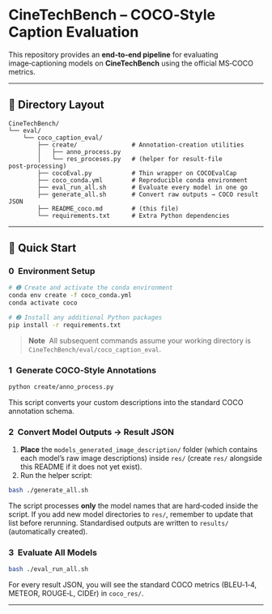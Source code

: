 # CineTechBench – COCO‑Style Caption Evaluation

This repository provides an **end‑to‑end pipeline** for evaluating image‑captioning models on **CineTechBench** using the official MS‑COCO metrics.

---

## 📂 Directory Layout

```text
CineTechBench/
└── eval/
    └── coco_caption_eval/
        ├── create/               # Annotation‑creation utilities
        │   ├── anno_process.py
        │   └── res_proceses.py   # (helper for result‑file post‑processing)
        ├── cocoEval.py           # Thin wrapper on COCOEvalCap
        ├── coco_conda.yml        # Reproducible conda environment
        ├── eval_run_all.sh       # Evaluate every model in one go
        ├── generate_all.sh       # Convert raw outputs → COCO result JSON
        ├── README_coco.md        # (this file)
        └── requirements.txt      # Extra Python dependencies
```

---

## 🚀 Quick Start

### 0  Environment Setup

```bash
# ➊ Create and activate the conda environment
conda env create -f coco_conda.yml
conda activate coco

# ➋ Install any additional Python packages
pip install -r requirements.txt
```

> **Note**  All subsequent commands assume your working directory is
> `CineTechBench/eval/coco_caption_eval`.

### 1  Generate COCO‑Style Annotations

```bash
python create/anno_process.py
```

This script converts your custom descriptions into the standard COCO annotation schema.

### 2  Convert Model Outputs → Result JSON

1. **Place** the `models_generated_image_description/` folder (which contains each model’s raw image descriptions) inside `res/` (create `res/` alongside this README if it does not yet exist).
2. Run the helper script:

```bash
bash ./generate_all.sh
```

The script processes **only** the model names that are hard‑coded inside the script. If you add new model directories to `res/`, remember to update that list before rerunning. Standardised outputs are written to `results/` (automatically created).

### 3  Evaluate All Models

```bash
bash ./eval_run_all.sh
```

For every result JSON, you will see the standard COCO metrics (BLEU‑1‑4, METEOR, ROUGE‑L, CIDEr) in `coco_res/`.

---
